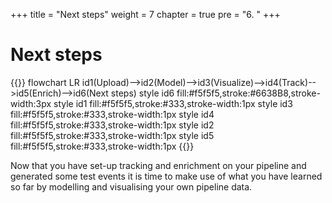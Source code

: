 +++
title = "Next steps"
weight = 7
chapter = true
pre = "6. "
+++

<!-- ### Chapter 6 -->

# Next steps

{{<mermaid>}}
flowchart LR
    id1(Upload)-->id2(Model)-->id3(Visualize)-->id4(Track)-->id5(Enrich)-->id6(Next steps)
    style id6 fill:#f5f5f5,stroke:#6638B8,stroke-width:3px
    style id1 fill:#f5f5f5,stroke:#333,stroke-width:1px
    style id3 fill:#f5f5f5,stroke:#333,stroke-width:1px
    style id4 fill:#f5f5f5,stroke:#333,stroke-width:1px
    style id2 fill:#f5f5f5,stroke:#333,stroke-width:1px
    style id5 fill:#f5f5f5,stroke:#333,stroke-width:1px
{{</mermaid >}}

Now that you have set-up tracking and enrichment on your pipeline and generated some test events it is time to make use of what you have learned so far by modelling and visualising your own pipeline data.
